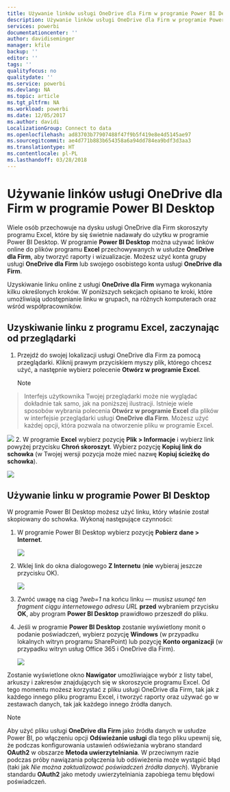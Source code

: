 ```yaml
---
title: Używanie linków usługi OneDrive dla Firm w programie Power BI Desktop
description: Używanie linków usługi OneDrive dla Firm w programie Power BI Desktop
services: powerbi
documentationcenter: ''
author: davidiseminger
manager: kfile
backup: ''
editor: ''
tags: ''
qualityfocus: no
qualitydate: ''
ms.service: powerbi
ms.devlang: NA
ms.topic: article
ms.tgt_pltfrm: NA
ms.workload: powerbi
ms.date: 12/05/2017
ms.author: davidi
LocalizationGroup: Connect to data
ms.openlocfilehash: ad83703b77907488f47f9b5f419e8e4d5145ae97
ms.sourcegitcommit: ae4d771b883b654358a6a94dd784ea9bdf3d3aa3
ms.translationtype: HT
ms.contentlocale: pl-PL
ms.lasthandoff: 03/28/2018
---
```

# <a name="use-onedrive-for-business-links-in-power-bi-desktop"></a>Używanie linków usługi OneDrive dla Firm w programie Power BI Desktop
Wiele osób przechowuje na dysku usługi OneDrive dla Firm skoroszyty programu Excel, które by się świetnie nadawały do użytku w programie Power BI Desktop. W programie **Power BI Desktop** można używać linków online do plików programu **Excel** przechowywanych w usłudze **OneDrive dla Firm**, aby tworzyć raporty i wizualizacje. Możesz użyć konta grupy usługi **OneDrive dla Firm** lub swojego osobistego konta usługi **OneDrive dla Firm**.

Uzyskiwanie linku online z usługi **OneDrive dla Firm** wymaga wykonania kilku określonych kroków. W poniższych sekcjach opisano te kroki, które umożliwiają udostępnianie linku w grupach, na różnych komputerach oraz wśród współpracowników.

## <a name="get-a-link-from-excel-starting-in-the-browser"></a>Uzyskiwanie linku z programu Excel, zaczynając od przeglądarki
1. Przejdź do swojej lokalizacji usługi OneDrive dla Firm za pomocą przeglądarki. Kliknij prawym przyciskiem myszy plik, którego chcesz użyć, a następnie wybierz polecenie **Otwórz w programie Excel**.
   
   > [!NOTE]
> Interfejs użytkownika Twojej przeglądarki może nie wyglądać dokładnie tak samo, jak na poniższej ilustracji. Istnieje wiele sposobów wybrania polecenia **Otwórz w programie Excel** dla plików w interfejsie przeglądarki usługi **OneDrive dla Firm**. Możesz użyć każdej opcji, która pozwala na otworzenie pliku w programie Excel.
   > 
   > 
   
   ![](media/desktop-use-onedrive-business-links/odb-links_02.png)
2. W programie **Excel** wybierz pozycję **Plik > Informacje** i wybierz link powyżej przycisku **Chroń skoroszyt**. Wybierz pozycję **Kopiuj link do schowka** (w Twojej wersji pozycja może mieć nazwę **Kopiuj ścieżkę do schowka**).
   
   ![](media/desktop-use-onedrive-business-links/odb-links_03.png)

## <a name="use-the-link-in-power-bi-desktop"></a>Używanie linku w programie Power BI Desktop
W programie Power BI Desktop możesz użyć linku, który właśnie został skopiowany do schowka. Wykonaj następujące czynności:

1. W programie Power BI Desktop wybierz pozycję **Pobierz dane > Internet**.
   
   ![](media/desktop-use-onedrive-business-links/odb-links_04.png)
2. Wklej link do okna dialogowego **Z Internetu** (**nie** wybieraj jeszcze przycisku OK).
   
    ![](media/desktop-use-onedrive-business-links/odb-links_05.png)
3. Zwróć uwagę na ciąg *?web=1* na końcu linku — musisz *usunąć ten fragment ciągu internetowego adresu URL* **przed** wybraniem przycisku **OK**, aby program **Power BI Desktop** prawidłowo przeszedł do pliku.
4. Jeśli w programie **Power BI Desktop** zostanie wyświetlony monit o podanie poświadczeń, wybierz pozycję **Windows** (w przypadku lokalnych witryn programu SharePoint) lub pozycję **Konto organizacji** (w przypadku witryn usług Office 365 i OneDrive dla Firm).
   
   ![](media/desktop-use-onedrive-business-links/odb-links_06.png)

Zostanie wyświetlone okno **Nawigator** umożliwiające wybór z listy tabel, arkuszy i zakresów znajdujących się w skoroszycie programu Excel. Od tego momentu możesz korzystać z pliku usługi OneDrive dla Firm, tak jak z każdego innego pliku programu Excel, i tworzyć raporty oraz używać go w zestawach danych, tak jak każdego innego źródła danych.

> [!NOTE]
> Aby użyć pliku usługi **OneDrive dla Firm** jako źródła danych w usłudze Power BI, po włączeniu opcji **Odświeżanie usługi** dla tego pliku upewnij się, że podczas konfigurowania ustawień odświeżania wybrano standard **OAuth2** w obszarze **Metoda uwierzytelniania**. W przeciwnym razie podczas próby nawiązania połączenia lub odświeżenia może wystąpić błąd (taki jak *Nie można zaktualizować poświadczeń źródła danych*). Wybranie standardu **OAuth2** jako metody uwierzytelniania zapobiega temu błędowi poświadczeń.
> 
> 

